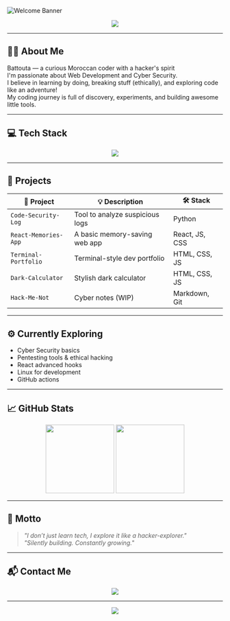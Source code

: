 <!-- WAVE HEADER -->
![Welcome Banner](https://capsule-render.vercel.app/api?type=waving&color=0:141E30,100:243B55&height=180&section=header&text=Hi%20There!%20I'm%20Battouta%20👩‍💻&fontSize=32&fontAlignY=35&desc=A%20Curious%20Coder%20with%20Cyber%20Spice%20🛡️&descAlignY=60)

<p align="center">
  <img src="https://readme-typing-svg.demolab.com?font=Fira+Code&pause=1000&color=3F5EFB&center=true&width=435&lines=Self-Taught+Developer+👩‍💻;Python+Lover+%7C+Web+Explorer;Cyber+Security+In+Progress+🛡️;Creative+and+Curious+Always+%F0%9F%92%A1" />
</p>

---

## 👩‍💻 About Me

Battouta — a curious Moroccan coder with a hacker's spirit  
I'm passionate about Web Development and Cyber Security.  
I believe in learning by doing, breaking stuff (ethically), and exploring code like an adventure!  
My coding journey is full of discovery, experiments, and building awesome little tools.

---

## 💻 Tech Stack

<p align="center">
  <img src="https://skillicons.dev/icons?i=python,js,react,html,css,git,vscode,linux,github" />
</p>

---

## 🚀 Projects

| 🔧 Project | 💡 Description | 🛠️ Stack |
|-----------|----------------|----------|
| `Code-Security-Log` | Tool to analyze suspicious logs | Python |
| `React-Memories-App` | A basic memory-saving web app | React, JS, CSS |
| `Terminal-Portfolio` | Terminal-style dev portfolio | HTML, CSS, JS |
| `Dark-Calculator` | Stylish dark calculator | HTML, CSS, JS |
| `Hack-Me-Not` | Cyber notes (WIP) | Markdown, Git |

---

## ⚙️ Currently Exploring

- Cyber Security basics  
- Pentesting tools & ethical hacking  
- React advanced hooks  
- Linux for development  
- GitHub actions

---

## 📈 GitHub Stats

<p align="center">
  <img src="https://github-readme-stats.vercel.app/api?username=battouta&show_icons=true&theme=tokyonight" height="160"/>
  <img src="https://github-readme-stats.vercel.app/api/top-langs/?username=battouta&layout=compact&theme=tokyonight" height="160"/>
</p>

---

## 🧠 Motto

> *"I don’t just learn tech, I explore it like a hacker-explorer."*  
> *"Silently building. Constantly growing."*

---

## 📬 Contact Me

<p align="center">
  <a href="mailto:faaatimatou@gmail.com"><img src="https://img.shields.io/badge/Gmail-D14836?style=for-the-badge&logo=gmail&logoColor=white" /></a>
</p>

---

<p align="center">
  <img src="https://readme-typing-svg.demolab.com?font=Fira+Code&pause=1000&color=38BDF8&width=435&lines=Thanks+for+dropping+by!+%F0%9F%91%8B;Stay+curious%2C+stay+dangerous!+%F0%9F%92%AA" />
</p>
